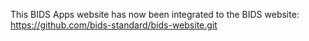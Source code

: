 This BIDS Apps website has now been integrated to the BIDS website: 
https://github.com/bids-standard/bids-website.git 



